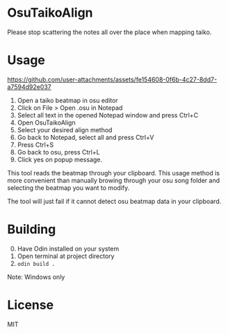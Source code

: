 # OsuTaikoAlign

Please stop scattering the notes all over the place when mapping taiko.

# Usage

https://github.com/user-attachments/assets/fe154608-0f6b-4c27-8dd7-a7594d92e037

1. Open a taiko beatmap in osu editor
2. Click on File > Open .osu in Notepad
3. Select all text in the opened Notepad window and press Ctrl+C
4. Open OsuTaikoAlign
5. Select your desired align method
6. Go back to Notepad, select all and press Ctrl+V
7. Press Ctrl+S
8. Go back to osu, press Ctrl+L
9. Click yes on popup message.

This tool reads the beatmap through your clipboard. This usage method is more convenient than manually browing through your osu song folder and selecting the beatmap you want to modify.

The tool will just fail if it cannot detect osu beatmap data in your clipboard.

# Building

0. Have Odin installed on your system
1. Open terminal at project directory
2. `odin build .`

Note: Windows only

# License

MIT
